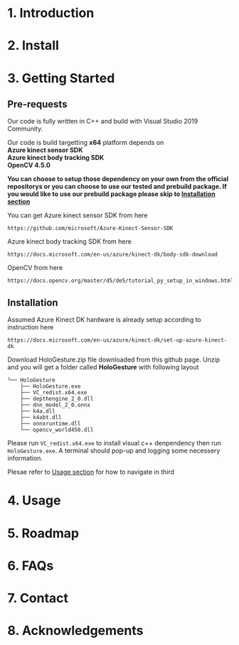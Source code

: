 # 1.  Introduction

# 2.  Install

# 3.  Getting Started

## Pre-requests
Our code is fully written in C++ and build with Visual Studio 2019 Community.  

Our code is build targetting **x64** platform depends on   
**Azure kinect sensor SDK**  
**Azure kinect body tracking SDK**  
**OpenCV 4.5.0**

**You can choose to setup those dependency on your own from the official repositorys or you can choose to use our tested and prebuild package. If you would like to use our prebuild package please skip to [Installation section](#Installation)**

You can get Azure kinect sensor SDK from here
```
https://github.com/microsoft/Azure-Kinect-Sensor-SDK
```
Azure kinect body tracking SDK from here
```
https://docs.microsoft.com/en-us/azure/kinect-dk/body-sdk-download
```
OpenCV from here
```
https://docs.opencv.org/master/d5/de5/tutorial_py_setup_in_windows.html
```
## Installation
Assumed Azure Kinect DK hardware is already setup according to instruction here  
```
https://docs.microsoft.com/en-us/azure/kinect-dk/set-up-azure-kinect-dk
```
Download HoloGesture.zip file downloaded from this github page. Unzip and you will get a folder called **HoloGesture** with following layout
```
└── HoloGesture
    ├── HoloGesture.exe
    ├── VC_redist.x64.exe
    ├── depthengine_2_0.dll
    ├── dnn_model_2_0.onnx
    ├── k4a.dll
    ├── k4abt.dll
    ├── onnxruntime.dll
    └── opencv_world450.dll
```

Please run `VC_redist.x64.exe` to install visual c++ denpendency then run `HoloGesture.exe`. A terminal should pop-up and logging some necessery information.

Plesae refer to [Usage section](#Usage) for how to navigate in third 
# 4.  Usage

# 5.  Roadmap

# 6.  FAQs

# 7.  Contact

# 8.  Acknowledgements
